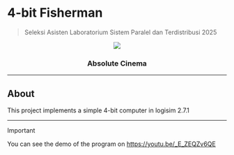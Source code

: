 # 4-bit Fisherman

> Seleksi Asisten Laboratorium Sistem Paralel dan Terdistribusi 2025
<p align="center">
    <img src="https://github.com/user-attachments/assets/68067715-9525-4b13-8e1e-ef4f6c5a3269">
</p>
    <h3 align="center">Absolute Cinema</h3>

---

## About <a name="about"></a>

<p align="justify">This project implements a simple 4-bit computer in logisim 2.7.1</p>

---

> [!IMPORTANT]
> You can see the demo of the program on https://youtu.be/_E_ZEQZv6QE
